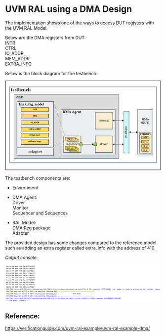# UVM RAL using a DMA Design

The implementation shows one of the ways to access DUT registers with the UVM RAL Model.

Below are the DMA registers from DUT:
\
INTR
\
CTRL
\
IO_ADDR
\
MEM_ADDR
\
EXTRA_INFO





Below is the block diagram for the testbench:


<img src="UVM_RAL_DMA.jpg" width=600>


The testbench components are:

- Environment

- DMA Agent:
\
Driver
\
Monitor
\
Sequencer and Sequences
   
- RAL Model:
\
DMA Reg package
\
Adapter

The provided design has some changes compared to the reference model such as adding an extra register called extra_info with the address of 410.
 
*Output console:*

<p align="center">  
<img src="output_summary.jpg" width=1000>
  
Reference:
--   
https://verificationguide.com/uvm-ral-example/uvm-ral-example-dma/
